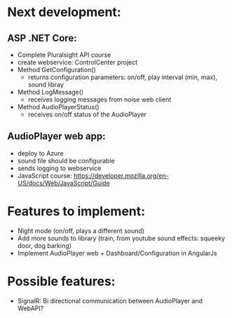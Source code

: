 # Next development:

## ASP .NET Core:
- Complete Pluralsight API course
- create webservice: ControlCenter project
- Method GetConfiguration()
	- returns configuration parameters: on/off, play interval (min, max), sound libray
- Method LogMessage()
	- receives logging messages from noise web client
- Method AudioPlayerStatus()
	- receives on/off status of the AudioPlayer 

## AudioPlayer web app:
- deploy to Azure
- sound file should be configurable
- sends logging to webservice
- JavaScript course: https://developer.mozilla.org/en-US/docs/Web/JavaScript/Guide


# Features to implement:
- Night mode (on/off, plays a different sound)
- Add more sounds to library (train, from youtube sound effects: squeeky door, dog barking)
- Implement AudioPlayer web + Dashboard/Configuration in AngularJs

# Possible features:
- SignalR: Bi directional communication between AudioPlayer and WebAPI?